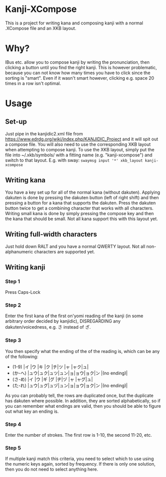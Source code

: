 # Kanji-XCompose

This is a project for writing kana and composing kanji with a normal .XCompose file and an XKB layout.

# Why?

IBus etc. allow you to compose kanji by writing the pronunciation, then clicking
a button until you find the right kanji. This is however problematic, because you
can not know how many times you have to click since the sorting is "smart".
Even if it wasn't smart however, clicking e.g. space 20 times in a row isn't optimal.

# Usage

## Set-up

Just pipe in the kanjidic2.xml file from https://www.edrdg.org/wiki/index.php/KANJIDIC_Project
and it will spit out a compose file. You will also need to use the corresponding
XKB layout when attempting to compose kanji. To use the XKB layout,
simply put the file into ~/.xkb/symbols/ with a fitting name
(e.g. "kanji-xcompose") and switch to that layout.
E.g. with sway: `swaymsg input '*' xkb_layout kanji-xcompose`

## Writing kana

You have a key set up for all of the normal kana (without dakuten).
Applying dakuten is done by pressing the dakuten button (left of right shift)
and then pressing a button for a kana that supports the dakuten. Press the
dakuten button twice to get a combining character that works with all characters.
Writing small kana is done by simply pressing the compose key
and then the kana that should be small. Not all kana support this
with this layout yet.

## Writing full-width characters

Just hold down RALT and you have a normal QWERTY layout.
Not all non-alphanumeric characters are supported yet.

## Writing kanji

### Step 1

Press Caps-Lock

### Step 2

Enter the first kana of the first on'yomi reading of the kanji (in
some arbitrary order decided by kanjidic), DISREGARDING any
dakuten/voicedness, e.g. さ instead of ざ.

### Step 3

You then specify what the ending of the of the reading is,
which can be any of the following:
- (1-9)   |イ  |ウ  |キ  |ク  |チ|ツ  |ャ  |ャク|ュ|
- (か-へ) |ュウ|ュク|ュツ|ュン|ョ|ョウ|ョク|ン  |(no ending)|
- (さ-め) |イ  |ウ  |ギ  |グ  |ヂ|ヅ  |ャ  |ャグ|ュ|
- (た-れ) |ュウ|ュグ|ュヅ|ュン|ョ|ョウ|ョク|ン  |(no ending)|

As you can probably tell, the rows are duplicated once,
but the duplicate has dakuten where possible.
In addition, they are sorted alphabetically, so if you
can remember what endings are valid, then you should
be able to figure out what key an ending is.

### Step 4

Enter the number of strokes.
The first row is 1-10, the second 11-20, etc.

### Step 5

If multiple kanji match this criteria, you need to select which
to use using the numeric keys again, sorted by frequency.
If there is only one solution, then you do not need to select
anything here.
